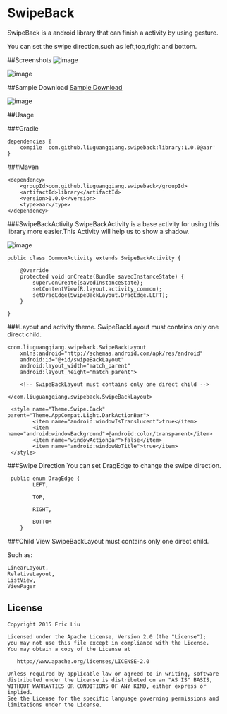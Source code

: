 SwipeBack
===========

SwipeBack is a android library that can finish a activity by using gesture.

You can set the swipe direction,such as left,top,right and bottom.

##Screenshots
![image](Images/swipeback_demo.gif)

![image](Images/swipeback.gif)

##Sample Download
[Sample Download](https://github.com/liuguangqiang/SwipeBack/raw/master/Images/apks/swipe_back_demo_v1.0.apk)

![image](Images/download.png)

##Usage

###Gradle
```
dependencies {
   	compile 'com.github.liuguangqiang.swipeback:library:1.0.0@aar'
}
```

###Maven
```
<dependency>
  	<groupId>com.github.liuguangqiang.swipeback</groupId>
  	<artifactId>library</artifactId>
  	<version>1.0.0</version>
  	<type>aar</type>
</dependency>
```
###SwipeBackActivity
SwipeBackActivity is a base activity for using this library more easier.This Activity will help us to show a shadow.

![image](Images/swipe_back_activity.gif)

```
public class CommonActivity extends SwipeBackActivity {

    @Override
    protected void onCreate(Bundle savedInstanceState) {
        super.onCreate(savedInstanceState);
        setContentView(R.layout.activity_common);
        setDragEdge(SwipeBackLayout.DragEdge.LEFT);
    }

}
```

###Layout and activity theme.
SwipeBackLayout must contains only one direct child.

```
<com.liuguangqiang.swipeback.SwipeBackLayout
	xmlns:android="http://schemas.android.com/apk/res/android"
    android:id="@+id/swipeBackLayout"
    android:layout_width="match_parent"
    android:layout_height="match_parent">
	
	<!-- SwipeBackLayout must contains only one direct child -->

</com.liuguangqiang.swipeback.SwipeBackLayout>
```

```
 <style name="Theme.Swipe.Back" parent="Theme.AppCompat.Light.DarkActionBar">
        <item name="android:windowIsTranslucent">true</item>
        <item name="android:windowBackground">@android:color/transparent</item>
        <item name="windowActionBar">false</item>
        <item name="android:windowNoTitle">true</item>
 </style>
```

###Swipe Direction
You can set  DragEdge to change the swipe direction.

```
 public enum DragEdge {
      	LEFT,
      	
        TOP,
        
        RIGHT,
        
        BOTTOM
    }
```

###Child View
SwipeBackLayout must contains only one direct child.

Such as:

```
LinearLayout,
RelativeLayout,
ListView,
ViewPager
```

## License

    Copyright 2015 Eric Liu

    Licensed under the Apache License, Version 2.0 (the "License");
    you may not use this file except in compliance with the License.
    You may obtain a copy of the License at

       http://www.apache.org/licenses/LICENSE-2.0

    Unless required by applicable law or agreed to in writing, software
    distributed under the License is distributed on an "AS IS" BASIS,
    WITHOUT WARRANTIES OR CONDITIONS OF ANY KIND, either express or implied.
    See the License for the specific language governing permissions and
    limitations under the License.


